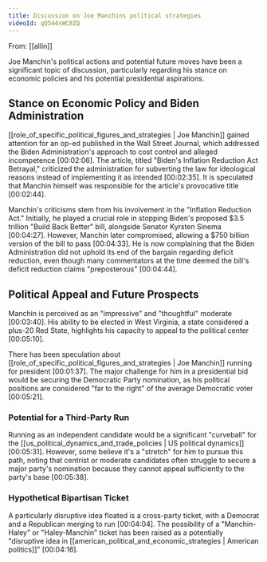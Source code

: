 ```yaml
---
title: Discussion on Joe Manchins political strategies
videoId: qQ544sWC8ZQ
---
```


From: [[allin]] <br/> 

Joe Manchin's political actions and potential future moves have been a significant topic of discussion, particularly regarding his stance on economic policies and his potential presidential aspirations.

## Stance on Economic Policy and Biden Administration
[[role_of_specific_political_figures_and_strategies | Joe Manchin]] gained attention for an op-ed published in the Wall Street Journal, which addressed the Biden Administration's approach to cost control and alleged incompetence [00:02:06]. The article, titled "Biden's Inflation Reduction Act Betrayal," criticized the administration for subverting the law for ideological reasons instead of implementing it as intended [00:02:35]. It is speculated that Manchin himself was responsible for the article's provocative title [00:02:44].

Manchin's criticisms stem from his involvement in the "Inflation Reduction Act." Initially, he played a crucial role in stopping Biden's proposed $3.5 trillion "Build Back Better" bill, alongside Senator Kyrsten Sinema [00:04:27]. However, Manchin later compromised, allowing a $750 billion version of the bill to pass [00:04:33]. He is now complaining that the Biden Administration did not uphold its end of the bargain regarding deficit reduction, even though many commentators at the time deemed the bill's deficit reduction claims "preposterous" [00:04:44].

## Political Appeal and Future Prospects
Manchin is perceived as an "impressive" and "thoughtful" moderate [00:03:40]. His ability to be elected in West Virginia, a state considered a plus-20 Red State, highlights his capacity to appeal to the political center [00:05:10].

There has been speculation about [[role_of_specific_political_figures_and_strategies | Joe Manchin]] running for president [00:01:37]. The major challenge for him in a presidential bid would be securing the Democratic Party nomination, as his political positions are considered "far to the right" of the average Democratic voter [00:05:21].

### Potential for a Third-Party Run
Running as an independent candidate would be a significant "curveball" for the [[us_political_dynamics_and_trade_policies | US political dynamics]] [00:05:31]. However, some believe it's a "stretch" for him to pursue this path, noting that centrist or moderate candidates often struggle to secure a major party's nomination because they cannot appeal sufficiently to the party's base [00:05:38].

### Hypothetical Bipartisan Ticket
A particularly disruptive idea floated is a cross-party ticket, with a Democrat and a Republican merging to run [00:04:04]. The possibility of a "Manchin-Haley" or "Haley-Manchin" ticket has been raised as a potentially "disruptive idea in [[american_political_and_economic_strategies | American politics]]" [00:04:16].